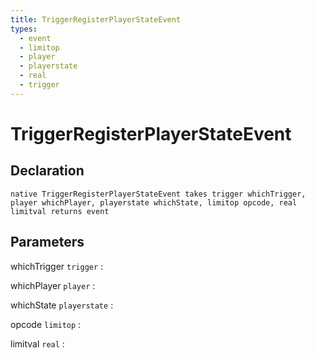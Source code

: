 ```yaml
---
title: TriggerRegisterPlayerStateEvent
types:
  - event
  - limitop
  - player
  - playerstate
  - real
  - trigger
---
```


# TriggerRegisterPlayerStateEvent

## Declaration

```jass
native TriggerRegisterPlayerStateEvent takes trigger whichTrigger, player whichPlayer, playerstate whichState, limitop opcode, real limitval returns event
```

## Parameters
whichTrigger `trigger`
: 

whichPlayer `player`
: 

whichState `playerstate`
: 

opcode `limitop`
: 

limitval `real`
: 
